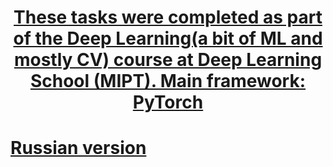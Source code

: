 <h1 style="text-align:center; text-decoration:underline;">These tasks were completed as part of the Deep Learning(a bit of ML and mostly CV) course at Deep Learning School (MIPT). Main framework: PyTorch</h1>

# [Russian version](readme_rus.md)
